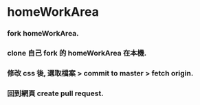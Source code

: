 # homeWorkArea

### fork homeWorkArea.
### clone 自己 fork 的 homeWorkArea 在本機.
### 修改 css 後, 選取檔案 > commit to master > fetch origin.
### 回到網頁 create pull request.
